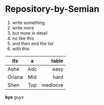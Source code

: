Repository-by-Semian
====================
1. write something
2. write more
  1. but more in detail
  2. no like this
3. and then end the list
  1. with this

| Its        | a           | table  |
| ------------- |:-------------:| -----:|
| Ashe      | Adc | easy |
| Oriana      | Mid      |   hard |
| Shen | Top      |    mediocre |

**bye** *guys*
